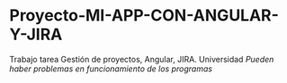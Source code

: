# Proyecto-MI-APP-CON-ANGULAR-Y-JIRA
Trabajo tarea Gestión de proyectos, Angular, JIRA. Universidad *Pueden haber problemas en funcionamiento de los programas*
